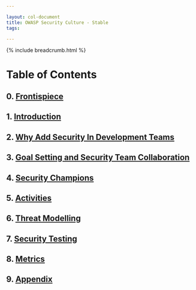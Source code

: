 ```yaml
---

layout: col-document
title: OWASP Security Culture - Stable
tags: 

---
```

{% include breadcrumb.html %}
# Table of Contents

## 0. [Frontispiece](0-Frontispiece/)

## 1. [Introduction](1-Introduction/)

## 2. [Why Add Security In Development Teams](2-Why_Add_Security_In_Development_Teams/)

## 3. [Goal Setting and Security Team Collaboration](3-Goal_Setting_and_Security_Team_Collaboration/)

## 4. [Security Champions](4-Security_Champions/)

## 5. [Activities](5-Activities/)

## 6. [Threat Modelling](6-Threat_Modelling/)

## 7. [Security Testing](7-Security_Testing/)

## 8. [Metrics](8-Metrics/)

## 9. [Appendix](9-Appendix/)